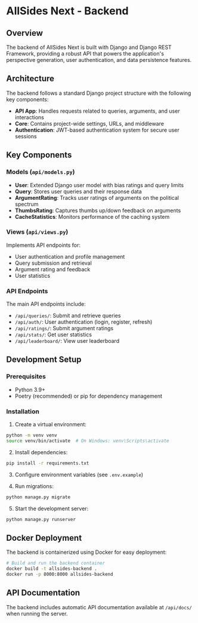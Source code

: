 # AllSides Next - Backend

## Overview

The backend of AllSides Next is built with Django and Django REST Framework, providing a robust API that powers the application's perspective generation, user authentication, and data persistence features.

## Architecture

The backend follows a standard Django project structure with the following key components:

- **API App**: Handles requests related to queries, arguments, and user interactions
- **Core**: Contains project-wide settings, URLs, and middleware
- **Authentication**: JWT-based authentication system for secure user sessions

## Key Components

### Models (`api/models.py`)

- **User**: Extended Django user model with bias ratings and query limits
- **Query**: Stores user queries and their response data
- **ArgumentRating**: Tracks user ratings of arguments on the political spectrum
- **ThumbsRating**: Captures thumbs up/down feedback on arguments
- **CacheStatistics**: Monitors performance of the caching system

### Views (`api/views.py`)

Implements API endpoints for:
- User authentication and profile management
- Query submission and retrieval
- Argument rating and feedback
- User statistics

### API Endpoints

The main API endpoints include:

- `/api/queries/`: Submit and retrieve queries
- `/api/auth/`: User authentication (login, register, refresh)
- `/api/ratings/`: Submit argument ratings
- `/api/stats/`: Get user statistics
- `/api/leaderboard/`: View user leaderboard

## Development Setup

### Prerequisites

- Python 3.9+
- Poetry (recommended) or pip for dependency management

### Installation

1. Create a virtual environment:
```bash
python -m venv venv
source venv/bin/activate  # On Windows: venv\Scripts\activate
```

2. Install dependencies:
```bash
pip install -r requirements.txt
```

3. Configure environment variables (see `.env.example`)

4. Run migrations:
```bash
python manage.py migrate
```

5. Start the development server:
```bash
python manage.py runserver
```

## Docker Deployment

The backend is containerized using Docker for easy deployment:

```bash
# Build and run the backend container
docker build -t allsides-backend .
docker run -p 8000:8000 allsides-backend
```

## API Documentation

The backend includes automatic API documentation available at `/api/docs/` when running the server. 